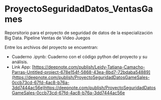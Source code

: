 # ProyectoSeguridadDatos_VentasGames
Reporsitorio para el proyecto de seguridad de datos de la especialización Big Data. Pipeline Ventas de Video Juegos

Entre los archivos del proyecto se encuentran:

- Cuaderno .ipynb: Cuaderno con el código python del proyecto y su análisis.
- Link App: [https://deepnote.com/publish/Leidy-Tatiana-Camacho-Parras-Untitled-project-678e154f-5868-43ea-8bd7-72bdaba54889](https://deepnote.com/publish/ProyectoSeguridadDatosGameSales-0ccb73cd-67fd-4ac8-b76a-3dd7444ac56e)https://deepnote.com/publish/ProyectoSeguridadDatosGameSales-0ccb73cd-67fd-4ac8-b76a-3dd7444ac56e
